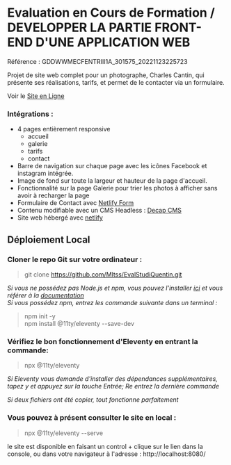 # Evaluation en Cours de Formation / DEVELOPPER LA PARTIE FRONT-END D'UNE APPLICATION WEB

Référence : GDDWWMECFENTRIII1A_301575_20221123225723

Projet de site web complet pour un photographe, Charles Cantin, qui présente ses réalisations, tarifs, et permet de le contacter via un formulaire.

Voir le [Site en Ligne](https://charles-cantin-photographee.netlify.app)

### Intégrations :

- 4 pages entièrement responsive
  - accueil
  - galerie
  - tarifs
  - contact
- Barre de navigation sur chaque page avec les icônes Facebook et instagram intégrée. 
- Image de fond sur toute la largeur et hauteur de la page d'accueil.
- Fonctionnalité sur la page Galerie pour trier les photos à afficher sans avoir à recharger la page
- Formulaire de Contact avec [Netlify Form](https://www.netlify.com/products/forms/)
- Contenu modifiable avec un CMS Headless : [Decap CMS](https://decapcms.org/)
- Site web hébergé avec [netlify](https://www.netlify.com/)

## Déploiement Local

### Cloner le repo Git sur votre ordinateur :

> git clone https://github.com/Mltss/EvalStudiQuentin.git

_Si vous ne possédez pas Node.js et npm, vous pouvez l'installer [ici](https://nodejs.org/en/download) et vous référer à la [documentation](https://nodejs.org/en/docs)_  
_Si vous possédez npm, entrez les commande suivante dans un terminal :_

> npm init -y  
> npm install @11ty/eleventy --save-dev

### Vérifiez le bon fonctionnement d'Eleventy en entrant la commande:

> npx @11ty/eleventy

_Si Eleventy vous demande d'installer des dépendances supplémentaires, tapez y et appuyez sur la touche Entrée; Re entrez la dernière commande_

_Si deux fichiers ont été copier, tout fonctionne parfaitement_
### Vous pouvez à présent consulter le site en local :

> npx @11ty/eleventy --serve

le site est disponible en faisant un control + clique sur le lien dans la console, ou dans votre navigateur à l'adresse : http://localhost:8080/
